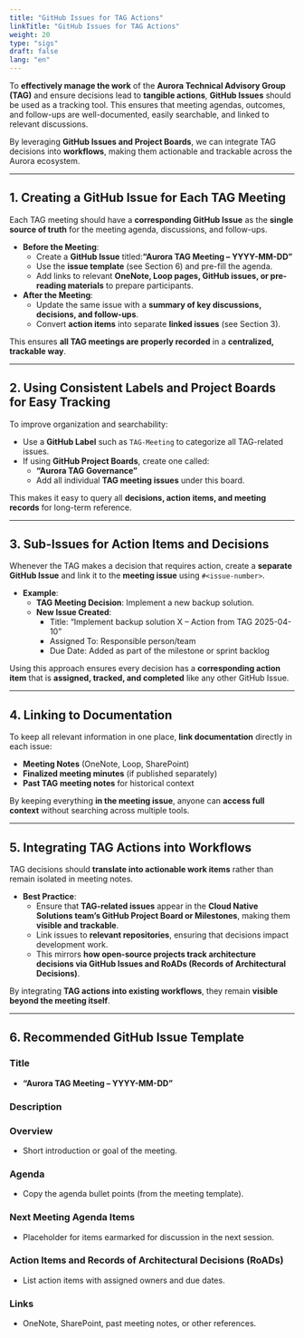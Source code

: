 ```yaml
---
title: "GitHub Issues for TAG Actions"
linkTitle: "GitHub Issues for TAG Actions"
weight: 20
type: "sigs"
draft: false
lang: "en"
---
```


To **effectively manage the work** of the **Aurora Technical Advisory Group (TAG)** and ensure decisions lead to **tangible actions**, **GitHub Issues** should be used as a tracking tool. This ensures that meeting agendas, outcomes, and follow-ups are well-documented, easily searchable, and linked to relevant discussions.

By leveraging **GitHub Issues and Project Boards**, we can integrate TAG decisions into **workflows**, making them actionable and trackable across the Aurora ecosystem.

---

## 1. Creating a GitHub Issue for Each TAG Meeting

Each TAG meeting should have a **corresponding GitHub Issue** as the **single source of truth** for the meeting agenda, discussions, and follow-ups.

- **Before the Meeting**:
  - Create a **GitHub Issue** titled:**“Aurora TAG Meeting – YYYY-MM-DD”**
  - Use the **issue template** (see Section 6) and pre-fill the agenda.
  - Add links to relevant **OneNote, Loop pages, GitHub issues, or pre-reading materials** to prepare participants.
- **After the Meeting**:
  - Update the same issue with a **summary of key discussions, decisions, and follow-ups**.
  - Convert **action items** into separate **linked issues** (see Section 3).

This ensures **all TAG meetings are properly recorded** in a **centralized, trackable way**.

---

## 2. Using Consistent Labels and Project Boards for Easy Tracking

To improve organization and searchability:

- Use a **GitHub Label** such as `TAG-Meeting` to categorize all TAG-related issues.
- If using **GitHub Project Boards**, create one called:
  - **“Aurora TAG Governance”**
  - Add all individual **TAG meeting issues** under this board.

This makes it easy to query all **decisions, action items, and meeting records** for long-term reference.

---

## 3. Sub-Issues for Action Items and Decisions

Whenever the TAG makes a decision that requires action, create a **separate GitHub Issue** and link it to the **meeting issue** using `#<issue-number>`.

- **Example**:
  - **TAG Meeting Decision**: Implement a new backup solution.
  - **New Issue Created**:
    - Title: “Implement backup solution X – Action from TAG 2025-04-10”
    - Assigned To: Responsible person/team
    - Due Date: Added as part of the milestone or sprint backlog

Using this approach ensures every decision has a **corresponding action item** that is **assigned, tracked, and completed** like any other GitHub Issue.

---

## 4. Linking to Documentation

To keep all relevant information in one place, **link documentation** directly in each issue:

- **Meeting Notes** (OneNote, Loop, SharePoint)
- **Finalized meeting minutes** (if published separately)
- **Past TAG meeting notes** for historical context

By keeping everything **in the meeting issue**, anyone can **access full context** without searching across multiple tools.

---

## 5. Integrating TAG Actions into Workflows

TAG decisions should **translate into actionable work items** rather than remain isolated in meeting notes.

- **Best Practice**:
  - Ensure that **TAG-related issues** appear in the **Cloud Native Solutions team’s GitHub Project Board or Milestones**, making them **visible and trackable**.
  - Link issues to **relevant repositories**, ensuring that decisions impact development work.
  - This mirrors **how open-source projects track architecture decisions via GitHub Issues and RoADs (Records of Architectural Decisions)**.

By integrating **TAG actions into existing workflows**, they remain **visible beyond the meeting itself**.

---

## 6. Recommended GitHub Issue Template

### Title

- **“Aurora TAG Meeting – YYYY-MM-DD”**

### Description

### Overview

- Short introduction or goal of the meeting.

### Agenda

- Copy the agenda bullet points (from the meeting template).

### Next Meeting Agenda Items

- Placeholder for items earmarked for discussion in the next session.

### Action Items and Records of Architectural Decisions (RoADs)

- List action items with assigned owners and due dates.

### Links

- OneNote, SharePoint, past meeting notes, or other references.
